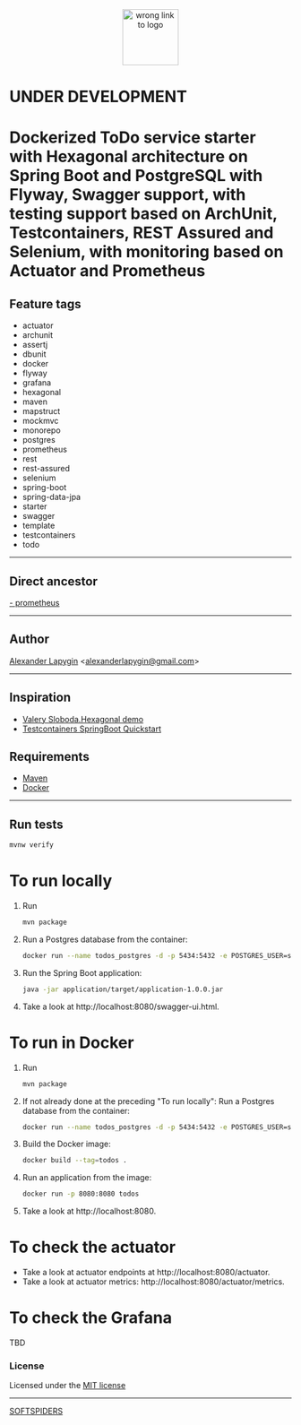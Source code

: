 <div align="center">
    <a href="https://github.com/softspiders/softspiders">
      <img src="https://avatars.githubusercontent.com/u/47006425?v=4"width="100" height="100" alt="wrong link to logo"/>
    </a>
</div> 

# UNDER DEVELOPMENT

# Dockerized ToDo service starter with Hexagonal architecture on Spring Boot and PostgreSQL with Flyway, Swagger support, with testing support based on ArchUnit, Testcontainers, REST Assured and Selenium, with monitoring based on Actuator and Prometheus

## Feature tags

- actuator
- archunit
- assertj
- dbunit
- docker
- flyway
- grafana
- hexagonal
- maven
- mapstruct
- mockmvc
- monorepo
- postgres
- prometheus
- rest
- rest-assured
- selenium
- spring-boot
- spring-data-jpa
- starter
- swagger
- template
- testcontainers
- todo

---

## Direct ancestor

[- prometheus](https://github.com/softspiders/spring-boot-postgres-testcontainers-archunit-restful-swagger-restassured-selenium-hexagonal-todo/tree/spring-boot-psql-testcontainers-archunit-restful-swagger-restassured-selenium-hexagonal-monorepo-docker-actuator-todo#readme)

---

## Author

[Alexander Lapygin](https://github.com/AlexanderLapygin) <<alexanderlapygin@gmail.com>>

---

## Inspiration

- [Valery Sloboda.Hexagonal demo](https://github.com/Antilamer1709/hexagonal-demo)
- [Testcontainers SpringBoot Quickstart](https://github.com/testcontainers/testcontainers-java-spring-boot-quickstart)

## Requirements

- [Maven](https://maven.apache.org/)
- [Docker](https://docs.docker.com/get-docker/)

---

## Run tests

```sh
mvnw verify
```

# To run locally
1) Run
   ```sh
   mvn package
   ```
2) Run a Postgres database from the container:
   ```sh
   docker run --name todos_postgres -d -p 5434:5432 -e POSTGRES_USER=sa -e POSTGRES_PASSWORD=password -e POSTGRES_DB=todos postgres
   ```
3) Run the Spring Boot application:
   ```sh
   java -jar application/target/application-1.0.0.jar
   ```
4) Take a look at http://localhost:8080/swagger-ui.html.

# To run in Docker
1) Run
   ```sh
   mvn package
   ```
2) If not already done at the preceding "To run locally": Run a Postgres database from the container:
   ```sh
   docker run --name todos_postgres -d -p 5434:5432 -e POSTGRES_USER=sa -e POSTGRES_PASSWORD=password -e POSTGRES_DB=todos postgres
   ```
3) Build the Docker image:
   ```sh
   docker build --tag=todos .
   ```
4) Run an application from the image:
   ```sh
   docker run -p 8080:8080 todos
   ```
5) Take a look at http://localhost:8080.

# To check the actuator

- Take a look at actuator endpoints at http://localhost:8080/actuator.
- Take a look at actuator metrics: http://localhost:8080/actuator/metrics.

# To check the Grafana
TBD

### License

Licensed under the [MIT license](./LICENSE)

---

[SOFTSPIDERS](https://github.com/softspiders/softspiders)
